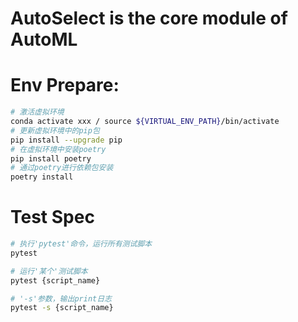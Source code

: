 # AutoSelect is the core module of AutoML

# Env Prepare:
```bash
# 激活虚拟环境
conda activate xxx / source ${VIRTUAL_ENV_PATH}/bin/activate
# 更新虚拟环境中的pip包
pip install --upgrade pip
# 在虚拟环境中安装poetry
pip install poetry
# 通过poetry进行依赖包安装
poetry install
```

# Test Spec
```bash
# 执行'pytest'命令，运行所有测试脚本
pytest

# 运行'某个'测试脚本
pytest {script_name}

# '-s'参数，输出print日志
pytest -s {script_name}
```